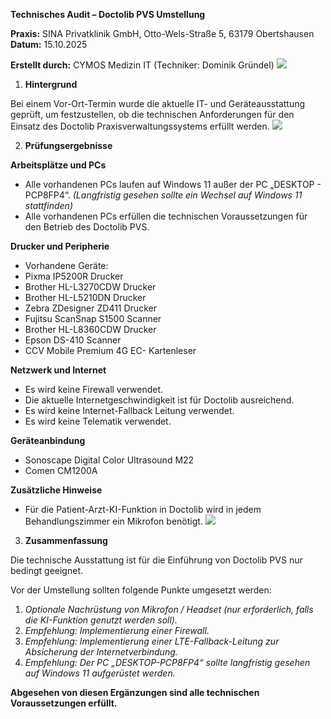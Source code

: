 ﻿**Technisches Audit – Doctolib PVS Umstellung** 

**Praxis:** SINA Privatklinik GmbH, Otto-Wels-Straße 5, 63179 Obertshausen **Datum:** 15.10.2025 

**Erstellt durch:** CYMOS Medizin IT (Techniker: Dominik Gründel) ![](Aspose.Words.5a798288-9014-4b08-ac87-ca9d01121d7e.001.png)

1. **Hintergrund** 

Bei einem Vor-Ort-Termin wurde die aktuelle IT- und Geräteausstattung geprüft, um festzustellen, ob die technischen Anforderungen für den Einsatz des Doctolib Praxisverwaltungssystems erfüllt werden. ![](Aspose.Words.5a798288-9014-4b08-ac87-ca9d01121d7e.002.png)

2. **Prüfungsergebnisse** 

**Arbeitsplätze und PCs** 

- Alle vorhandenen PCs laufen auf Windows 11 außer der PC „DESKTOP - PCP8FP4“. *(Langfristig gesehen sollte ein Wechsel auf Windows 11 stattfinden)* 
- Alle vorhandenen PCs erfüllen die technischen Voraussetzungen für den Betrieb des Doctolib PVS. 

**Drucker und Peripherie** 

- Vorhandene Geräte: 
- Pixma IP5200R Drucker 
- Brother HL-L3270CDW Drucker 
- Brother HL-L5210DN Drucker 
- Zebra ZDesigner ZD411 Drucker 
- Fujitsu ScanSnap S1500 Scanner 
- Brother HL-L8360CDW Drucker 
- Epson DS-410 Scanner 
- CCV Mobile Premium 4G EC- Kartenleser 

**Netzwerk und Internet** 

- Es wird keine Firewall verwendet. 
- Die aktuelle Internetgeschwindigkeit ist für Doctolib ausreichend.
- Es wird keine Internet-Fallback Leitung verwendet. 
- Es wird keine Telematik verwendet. 

**Geräteanbindung** 

- Sonoscape Digital Color Ultrasound M22 
- Comen CM1200A 

**Zusätzliche Hinweise** 

- Für die Patient-Arzt-KI-Funktion in Doctolib wird in jedem Behandlungszimmer ein Mikrofon benötigt. ![](Aspose.Words.5a798288-9014-4b08-ac87-ca9d01121d7e.003.png)
3. **Zusammenfassung** 

Die technische Ausstattung ist für die Einführung von Doctolib PVS nur bedingt geeignet. 

Vor der Umstellung sollten folgende Punkte umgesetzt werden: 

1. *Optionale Nachrüstung von Mikrofon / Headset (nur erforderlich, falls die KI-Funktion genutzt werden soll).* 
1. *Empfehlung: Implementierung einer Firewall.* 
1. *Empfehlung: Implementierung einer LTE-Fallback-Leitung zur Absicherung der Internetverbindung.* 
1. *Empfehlung: Der PC „DESKTOP-PCP8FP4“ sollte langfristig gesehen auf Windows 11 aufgerüstet werden.* 

**Abgesehen von diesen Ergänzungen sind alle technischen Voraussetzungen erfüllt.** 
